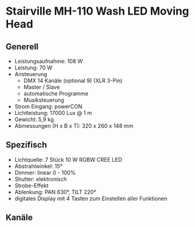 # Stairville MH-110 Wash LED Moving Head

## Generell

- Leistungsaufnahme: 108 W
- Leistung: 70 W
- Ansteuerung
  - DMX 14 Kanäle (optional 9) (XLR 3-Pin)
  - Master / Slave
  - automatische Programme
  - Musiksteuerung
- Strom Eingang: powerCON
- Lichtleistung: 17000 Lux @ 1 m
- Gewicht: 5,9 kg
- Abmessungen (H x B x T): 320 x 260 x 148 mm

## Spezifisch

- Lichtquelle: 7 Stück 10 W RGBW CREE LED
- Abstrahlwinkel: 15°
- Dimmer: linear 0 - 100%
- Shutter: elektronisch
- Strobe-Effekt
- Ablenkung: PAN 630°, TILT 220°
- digitales Display mit 4 Tasten zum Einstellen aller Funktionen

## Kanäle

